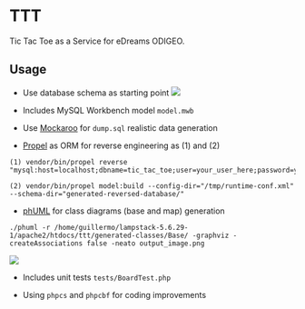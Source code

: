 TTT
========

Tic Tac Toe as a Service for eDreams ODIGEO.

## Usage

* Use database schema as starting point
![](https://raw.github.com/guillermo-maquieira/ttt/master/er.png)

* Includes MySQL Workbench model `model.mwb`

* Use [Mockaroo](https://www.mockaroo.com/) for `dump.sql` realistic data generation

* [Propel](http://propelorm.org/) as ORM for reverse engineering as (1) and (2)
```
(1) vendor/bin/propel reverse "mysql:host=localhost;dbname=tic_tac_toe;user=your_user_here;password=your_password_here"
```
```
(2) vendor/bin/propel model:build --config-dir="/tmp/runtime-conf.xml" --schema-dir="generated-reversed-database/"
```

* [phUML](https://github.com/jakobwesthoff/phuml) for class diagrams (base and map) generation
```
./phuml -r /home/guillermo/lampstack-5.6.29-1/apache2/htdocs/ttt/generated-classes/Base/ -graphviz -createAssociations false -neato output_image.png
```
![](https://raw.github.com/guillermo-maquieira/ttt/master/map.png)

* Includes unit tests `tests/BoardTest.php`

* Using `phpcs` and `phpcbf` for coding improvements